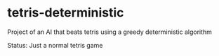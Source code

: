 # tetris-deterministic
Project of an AI that beats tetris using a greedy deterministic algorithm

Status: Just a normal tetris game
